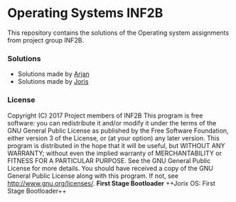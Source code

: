 # Operating Systems INF2B
This repository contains the solutions of the Operating system assignments from project
group INF2B.


### Solutions
 - Solutions made by [Arjan](https://github.com/arjan-kuiper/BootMenu)
 - Solutions made by [Joris](Joris/readme.md)
 
### License
Copyright (C) 2017 Project members of INF2B 
This program is free software: you can redistribute it and/or modify it under the terms of the GNU General Public License as published by the Free Software Foundation, either version 3 of the License, or (at your option) any later version.
This program is distributed in the hope that it will be useful, but WITHOUT ANY WARRANTY; without even the implied warranty of MERCHANTABILITY or FITNESS FOR A PARTICULAR PURPOSE. See the GNU General Public License for more details.
You should have received a copy of the GNU General Public License along with this program. If not, see http://www.gnu.org/licenses/.
 __First Stage Bootloader__
++Jorix OS: First Stage Bootloader++
